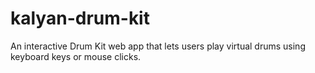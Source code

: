 # kalyan-drum-kit
An interactive Drum Kit web app that lets users play virtual drums using keyboard keys or mouse clicks.

